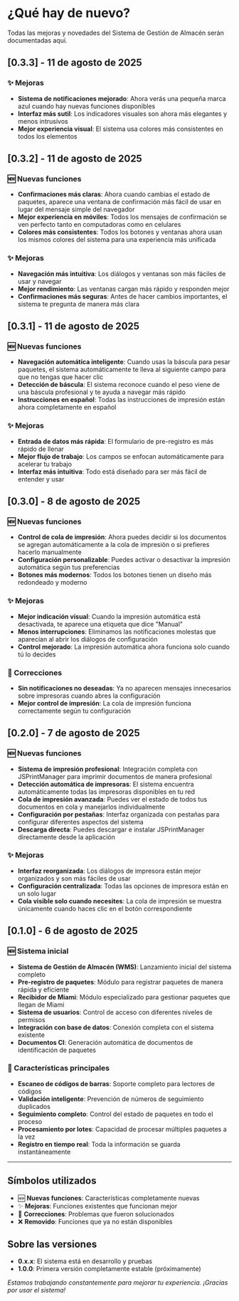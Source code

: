 # ¿Qué hay de nuevo?

Todas las mejoras y novedades del Sistema de Gestión de Almacén serán documentadas aquí.

## [0.3.3] - 11 de agosto de 2025

### ✨ Mejoras
- **Sistema de notificaciones mejorado**: Ahora verás una pequeña marca azul cuando hay nuevas funciones disponibles
- **Interfaz más sutil**: Los indicadores visuales son ahora más elegantes y menos intrusivos
- **Mejor experiencia visual**: El sistema usa colores más consistentes en todos los elementos

## [0.3.2] - 11 de agosto de 2025

### 🆕 Nuevas funciones
- **Confirmaciones más claras**: Ahora cuando cambias el estado de paquetes, aparece una ventana de confirmación más fácil de usar en lugar del mensaje simple del navegador
- **Mejor experiencia en móviles**: Todos los mensajes de confirmación se ven perfecto tanto en computadoras como en celulares
- **Colores más consistentes**: Todos los botones y ventanas ahora usan los mismos colores del sistema para una experiencia más unificada

### ✨ Mejoras
- **Navegación más intuitiva**: Los diálogos y ventanas son más fáciles de usar y navegar
- **Mejor rendimiento**: Las ventanas cargan más rápido y responden mejor
- **Confirmaciones más seguras**: Antes de hacer cambios importantes, el sistema te pregunta de manera más clara

## [0.3.1] - 11 de agosto de 2025

### 🆕 Nuevas funciones  
- **Navegación automática inteligente**: Cuando usas la báscula para pesar paquetes, el sistema automáticamente te lleva al siguiente campo para que no tengas que hacer clic
- **Detección de báscula**: El sistema reconoce cuando el peso viene de una báscula profesional y te ayuda a navegar más rápido
- **Instrucciones en español**: Todas las instrucciones de impresión están ahora completamente en español

### ✨ Mejoras
- **Entrada de datos más rápida**: El formulario de pre-registro es más rápido de llenar
- **Mejor flujo de trabajo**: Los campos se enfocan automáticamente para acelerar tu trabajo
- **Interfaz más intuitiva**: Todo está diseñado para ser más fácil de entender y usar

## [0.3.0] - 8 de agosto de 2025  

### 🆕 Nuevas funciones
- **Control de cola de impresión**: Ahora puedes decidir si los documentos se agregan automáticamente a la cola de impresión o si prefieres hacerlo manualmente
- **Configuración personalizable**: Puedes activar o desactivar la impresión automática según tus preferencias
- **Botones más modernos**: Todos los botones tienen un diseño más redondeado y moderno

### ✨ Mejoras  
- **Mejor indicación visual**: Cuando la impresión automática está desactivada, te aparece una etiqueta que dice "Manual"
- **Menos interrupciones**: Eliminamos las notificaciones molestas que aparecían al abrir los diálogos de configuración
- **Control mejorado**: La impresión automática ahora funciona solo cuando tú lo decides

### 🔧 Correcciones
- **Sin notificaciones no deseadas**: Ya no aparecen mensajes innecesarios sobre impresoras cuando abres la configuración
- **Mejor control de impresión**: La cola de impresión funciona correctamente según tu configuración

## [0.2.0] - 7 de agosto de 2025

### 🆕 Nuevas funciones
- **Sistema de impresión profesional**: Integración completa con JSPrintManager para imprimir documentos de manera profesional
- **Detección automática de impresoras**: El sistema encuentra automáticamente todas las impresoras disponibles en tu red
- **Cola de impresión avanzada**: Puedes ver el estado de todos tus documentos en cola y manejarlos individualmente
- **Configuración por pestañas**: Interfaz organizada con pestañas para configurar diferentes aspectos del sistema
- **Descarga directa**: Puedes descargar e instalar JSPrintManager directamente desde la aplicación

### ✨ Mejoras
- **Interfaz reorganizada**: Los diálogos de impresora están mejor organizados y son más fáciles de usar
- **Configuración centralizada**: Todas las opciones de impresora están en un solo lugar
- **Cola visible solo cuando necesites**: La cola de impresión se muestra únicamente cuando haces clic en el botón correspondiente

## [0.1.0] - 6 de agosto de 2025

### 🆕 Sistema inicial
- **Sistema de Gestión de Almacén (WMS)**: Lanzamiento inicial del sistema completo
- **Pre-registro de paquetes**: Módulo para registrar paquetes de manera rápida y eficiente
- **Recibidor de Miami**: Módulo especializado para gestionar paquetes que llegan de Miami
- **Sistema de usuarios**: Control de acceso con diferentes niveles de permisos
- **Integración con base de datos**: Conexión completa con el sistema existente
- **Documentos CI**: Generación automática de documentos de identificación de paquetes

### 🔧 Características principales
- **Escaneo de códigos de barras**: Soporte completo para lectores de códigos
- **Validación inteligente**: Prevención de números de seguimiento duplicados
- **Seguimiento completo**: Control del estado de paquetes en todo el proceso
- **Procesamiento por lotes**: Capacidad de procesar múltiples paquetes a la vez
- **Registro en tiempo real**: Toda la información se guarda instantáneamente

---

## Símbolos utilizados
- 🆕 **Nuevas funciones**: Características completamente nuevas
- ✨ **Mejoras**: Funciones existentes que funcionan mejor  
- 🔧 **Correcciones**: Problemas que fueron solucionados
- ❌ **Removido**: Funciones que ya no están disponibles

## Sobre las versiones
- **0.x.x**: El sistema está en desarrollo y pruebas
- **1.0.0**: Primera versión completamente estable (próximamente)

*Estamos trabajando constantemente para mejorar tu experiencia. ¡Gracias por usar el sistema!*